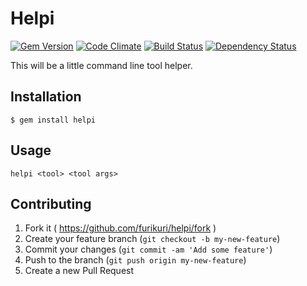 # Helpi

[![Gem Version](https://badge.fury.io/rb/helpi.svg)](http://badge.fury.io/rb/helpi)
[![Code Climate](https://codeclimate.com/github/FuriKuri/helpi.png)](https://codeclimate.com/github/FuriKuri/helpi)
[![Build Status](https://travis-ci.org/FuriKuri/helpi.svg?branch=master)](https://travis-ci.org/FuriKuri/helpi)
[![Dependency Status](https://gemnasium.com/FuriKuri/helpi.svg)](https://gemnasium.com/FuriKuri/helpi)

This will be a little command line tool helper.

## Installation

    $ gem install helpi

## Usage

```
helpi <tool> <tool args>
```

## Contributing

1. Fork it ( https://github.com/furikuri/helpi/fork )
2. Create your feature branch (`git checkout -b my-new-feature`)
3. Commit your changes (`git commit -am 'Add some feature'`)
4. Push to the branch (`git push origin my-new-feature`)
5. Create a new Pull Request

